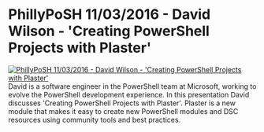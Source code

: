 # PhillyPoSH 11/03/2016 - David Wilson - 'Creating PowerShell Projects with Plaster'

[![PhillyPoSH 11/03/2016 - David Wilson - 'Creating PowerShell Projects with Plaster'](https://i1.ytimg.com/vi/0OTLYWSdbtA/hqdefault.jpg "PhillyPoSH 11/03/2016 - David Wilson - 'Creating PowerShell Projects with Plaster'")](https://www.youtube.com/watch?v=0OTLYWSdbtA)
David is a software engineer in the PowerShell team at Microsoft, working to evolve the PowerShell development experience. In this presentation David discusses 'Creating PowerShell Projects with Plaster'. Plaster is a new module that makes it easy to create new PowerShell modules and DSC resources using community tools and best practices.


